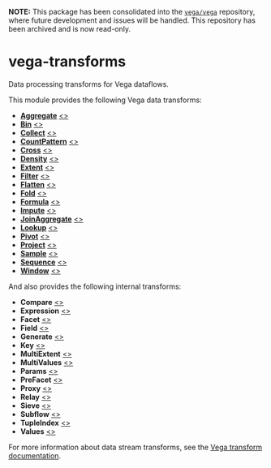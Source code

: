 **NOTE:** This package has been consolidated into the [`vega/vega`](https://github.com/vega/vega) repository, where future development and issues will be handled. This repository has been archived and is now read-only.

# vega-transforms

Data processing transforms for Vega dataflows.

This module provides the following Vega data transforms:

- [**Aggregate**](https://vega.github.io/vega/docs/transforms/aggregate/) [&lt;&gt;](https://github.com/vega/vega-transforms/blob/master/src/Aggregate.js "Source")
- [**Bin**](https://vega.github.io/vega/docs/transforms/bin/) [&lt;&gt;](https://github.com/vega/vega-transforms/blob/master/src/Bin.js "Source")
- [**Collect**](https://vega.github.io/vega/docs/transforms/collect/) [&lt;&gt;](https://github.com/vega/vega-transforms/blob/master/src/Collect.js "Source")
- [**CountPattern**](https://vega.github.io/vega/docs/transforms/countpattern/) [&lt;&gt;](https://github.com/vega/vega-transforms/blob/master/src/CountPattern.js "Source")
- [**Cross**](https://vega.github.io/vega/docs/transforms/cross/) [&lt;&gt;](https://github.com/vega/vega-transforms/blob/master/src/Cross.js "Source")
- [**Density**](https://vega.github.io/vega/docs/transforms/density/) [&lt;&gt;](https://github.com/vega/vega-transforms/blob/master/src/Density.js "Source")
- [**Extent**](https://vega.github.io/vega/docs/transforms/extent/) [&lt;&gt;](https://github.com/vega/vega-transforms/blob/master/src/Extent.js "Source")
- [**Filter**](https://vega.github.io/vega/docs/transforms/filter/) [&lt;&gt;](https://github.com/vega/vega-transforms/blob/master/src/Filter.js "Source")
- [**Flatten**](https://vega.github.io/vega/docs/transforms/flatten/) [&lt;&gt;](https://github.com/vega/vega-transforms/blob/master/src/Flatten.js "Source")
- [**Fold**](https://vega.github.io/vega/docs/transforms/fold/) [&lt;&gt;](https://github.com/vega/vega-transforms/blob/master/src/Fold.js "Source")
- [**Formula**](https://vega.github.io/vega/docs/transforms/formula/) [&lt;&gt;](https://github.com/vega/vega-transforms/blob/master/src/Formula.js "Source")
- [**Impute**](https://vega.github.io/vega/docs/transforms/Impute/) [&lt;&gt;](https://github.com/vega/vega-transforms/blob/master/src/impute.js "Source")
- [**JoinAggregate**](https://vega.github.io/vega/docs/transforms/joinaggregate/) [&lt;&gt;](https://github.com/vega/vega-transforms/blob/master/src/JoinAggregate.js "Source")
- [**Lookup**](https://vega.github.io/vega/docs/transforms/lookup/) [&lt;&gt;](https://github.com/vega/vega-transforms/blob/master/src/Lookup.js "Source")
- [**Pivot**](https://vega.github.io/vega/docs/transforms/pivot/) [&lt;&gt;](https://github.com/vega/vega-transforms/blob/master/src/Pivot.js "Source")
- [**Project**](https://vega.github.io/vega/docs/transforms/project/) [&lt;&gt;](https://github.com/vega/vega-transforms/blob/master/src/Project.js "Source")
- [**Sample**](https://vega.github.io/vega/docs/transforms/sample/) [&lt;&gt;](https://github.com/vega/vega-transforms/blob/master/src/Sample.js "Source")
- [**Sequence**](https://vega.github.io/vega/docs/transforms/sequence/) [&lt;&gt;](https://github.com/vega/vega-transforms/blob/master/src/Sequence.js "Source")
- [**Window**](https://vega.github.io/vega/docs/transforms/window/) [&lt;&gt;](https://github.com/vega/vega-transforms/blob/master/src/Window.js "Source")

And also provides the following internal transforms:

- **Compare** [&lt;&gt;](https://github.com/vega/vega-transforms/blob/master/src/Compare.js "Source")
- **Expression** [&lt;&gt;](https://github.com/vega/vega-transforms/blob/master/src/Expression.js "Source")
- **Facet** [&lt;&gt;](https://github.com/vega/vega-transforms/blob/master/src/Facet.js "Source")
- **Field** [&lt;&gt;](https://github.com/vega/vega-transforms/blob/master/src/Field.js "Source")
- **Generate** [&lt;&gt;](https://github.com/vega/vega-transforms/blob/master/src/Generate.js "Source")
- **Key** [&lt;&gt;](https://github.com/vega/vega-transforms/blob/master/src/Key.js "Source")
- **MultiExtent** [&lt;&gt;](https://github.com/vega/vega-transforms/blob/master/src/MultiExtent.js "Source")
- **MultiValues** [&lt;&gt;](https://github.com/vega/vega-transforms/blob/master/src/MultiValues.js "Source")
- **Params** [&lt;&gt;](https://github.com/vega/vega-transforms/blob/master/src/Params.js "Source")
- **PreFacet** [&lt;&gt;](https://github.com/vega/vega-transforms/blob/master/src/PreFacet.js "Source")
- **Proxy** [&lt;&gt;](https://github.com/vega/vega-transforms/blob/master/src/Proxy.js "Source")
- **Relay** [&lt;&gt;](https://github.com/vega/vega-transforms/blob/master/src/Relay.js "Source")
- **Sieve** [&lt;&gt;](https://github.com/vega/vega-transforms/blob/master/src/Sieve.js "Source")
- **Subflow** [&lt;&gt;](https://github.com/vega/vega-transforms/blob/master/src/Subflow.js "Source")
- **TupleIndex** [&lt;&gt;](https://github.com/vega/vega-transforms/blob/master/src/TupleIndex.js "Source")
- **Values** [&lt;&gt;](https://github.com/vega/vega-transforms/blob/master/src/Values.js "Source")

For more information about data stream transforms, see the
[Vega transform documentation](https://vega.github.io/vega/docs/transforms/).
